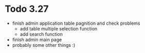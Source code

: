 # Todo 3.27

- finish admin application table pagnition and check problems
    - add table multiple selection function
    - add search function
- finish admin main page
- probably some other things :)
